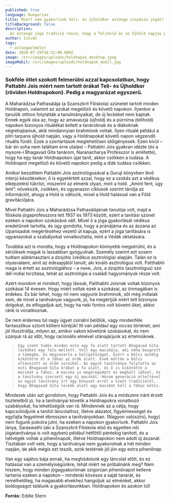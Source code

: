 ```yaml
---
published: true
language: Hungarian
title: Miért nem gyakorlunk teli- és újholdkor astanga vinyásza jógát?
titleBackground: false
description:
  Az astanga jóga tradíció része, hogy a Telihold és az Újhold napjai pihenőnapok, amikor nincs ászanagyakorlás.
author: István
tags:
  - astangaelmélet
date: 2020-07-29T16:21:00.000Z
image: /src/images/uploads/holdnapok_desktop.jpeg
imageMobil: /src/images/uploads/holdnapok_mobil.jpg
---
```


### Sokféle ötlet szokott felmerülni azzal kapcsolatban, hogy Pattabhi Jois miért nem tartott órákat Teli- és Újholdkor (röviden Holdnapokon). Pedig a magyarázat egyszerű.

A Maharádzsa Pathasálája (a Szanszkrit Főiskola) szünetet tartott minden Holdnapon, valamint az azokat megelőző és
követő napokon. Ilyenkor a tanulók otthon folytatták a tanulmányaikat, de új leckéket nem kaptak. Ennek egyik oka az,
hogy az amavaszja (újhold) és a púrnima (telihold) napokon bizonyos rituálékat kellett a tanároknak és a diákoknak
végrehajtaniuk, akik mindannyian brahminok voltak. Ilyen rituálé például a pitri tarpana újhold napján, vagy a
Holdnapokat követő napon végzendő rituális fürdő. Ezek a szertartások meglehetősen időigényesek. Ezen kívül – bár én
soha nem találtam erre utalást – Pattabhi Jois gyakran idézte (és a mysore-i Bhagavad Gíta tanárom, Naranacharya
Professzor is említette), hogy ha egy tanár Holdnapokon újat tanít, akkor csökken a tudása. A Holdnapot megelőző és
követő napokon pedig a diák tudása csökken.

Amikor beszéltem Pattabhi Jois asztrológusával a Guruji könyvben lévő interjú készítésekor, ő is egyetértett azzal, hogy
ez a szokás azt a védikus elképzelést tükrözi, miszerint az elménk olyan, mint a hold. „Amint fent, úgy lent”:
növekszik, csökken, és ugyanazon ciklusok szerint tárolja az információt, ahogy a Hold is változik, mivel a Hold
hatással van a Föld gravitációjára.

Mivel Pattabhi Jois a Maharádzsa Pathasálájának tanulója volt, majd a főiskola jógaprofesszora lett 1937 és 1973 között,
ezért a tanítási szünet ezeken a napokon szokásává vált. Mivel ő a jóga gyakorlását védikus eredetűnek tartotta, és úgy
gondolta, hogy a pránájáma és az ászana az Upanisadok megértéséhez vezető út kapuja, ezért a jóga tanítására is
ugyanazokat a szabályokat vonatkoztatta, mint a Védák oktatására.

Továbbá azt is mondta, hogy a Holdnapokon könnyebb megsérülni, és a sérülések maguk is lassabban gyógyulnak. Személy
szerint ezt sosem tudtam alátámasztani a dzsjótis (védikus asztrológia) alapján. Talán ez is olyasvalami, amit az
édesapjától tanult, aki kiváló asztrológus volt. Patthabhi maga is értett az asztrológiához – a neve, Jois, a dzsjótis
(asztrológus) szó dél-indiai torzítása, tehát az asztrológia a családi hagyományuk része volt.

Azért mondom el mindezt, hogy lássuk, Patthabhi Joisnak voltak bizonyos szokásai 14 évesen. Hogy miért voltak ezek a
szokásai, az önmagában is érdekes. És bár lehet, hogy mi nem vagyunk brahminok, sőt még indiaiak sem, de mivel a
tanítványai vagyunk, jó, ha megértjük miért tett bizonyos dolgokat, és elfogadjuk azt, hogy ha neki fontos volt követni
őket, akkor ránk is vonatkoznak.

De nem érdemes túl nagy ügyet csinálni belőlük, vagy mindenféle fantasztikus sztorit költeni köréjük! Itt van például
egy vicces történet, ami jól illusztrállja, milyen az, amikor vakon követünk szokásokat, és nem szánjuk rá az időt, hogy
racionális elmével utánajárjunk az értelmüknek.

>     Egy szent tudós minden este egy fa alatt tartott Bhagavad Gíta leckéket egy falu mellett. Volt egy macskája, aki néha beugrott a tömegbe, és megzavarta a hallgatóságot. Ezért a bölcs mindig kikötötte őt a fához az órák alatt. Évek múltán a bölcs eltávozott az élők soraiból. Az egyik tanítványa folytatta az esti Bhagavad Gíta órákat a fa alatt, és ő is kikötötte a macskát a fához. A macska is megöregedett és meghalt idővel, és a tanítvány szerzett egy új macskát. Három generáció elteltével az egyik tanítvány írt egy könyvet arról a szent tradícióról, hogy Bhagavad Gíta leckék alatt egy macskát kell a fához kötni.

Mindezek után azt gondolom, hogy Pattabhi Jois és a módszere iránt érzett tiszteletből jó, ha a tanítványai követik a
Holdnapokra vonatkozó szabályokat, ha lehetőségük van rá. Mindennek az a célja, hogy kapcsolódjunk a tanítói
láncolathoz, illetve alázatot, figyelmességet és egyfajta fegyelmet ébresszen a tanítványokban. (Nagyon valószínű, hogy)
nem fogunk pokolra jutni, ha ezeken a napokon gyakorlunk. Pattabhi Jois lánya, Saraswathi (aki a Szanszkrit Főiskola
első és egyetlen női jógatanítványa is volt egyben) például hétfőtől péntekig tanított, és a hétvégék voltak a
pihenőnapok, illetve Holdnapokon nem adott új ászanát. Tisztában volt vele, hogy a tanítványai nem gyakorolnak a hét
minden napján, de akik mégis ezt teszik, azok testének jól jön egy extra pihenőnap.

Van egy sajátos bája annak, ha meghódolunk egy láncolat előtt, és ez hatással van a személyiségünkre, tehát miért ne
próbálnánk meg? Nem hiszem, hogy minden jógagyakorlónak szigorúan pihenőnapot kellene tartania ezeken a napokon –
mindenki kövesse a saját tanárát, és remélhetőleg, ha magasabb elvekhez hangoljuk az elménket, akkor boldogságot
találunk a gyakorlásunkban. Holdnapokon és azokon túl!

**Forrás:** Eddie Stern
